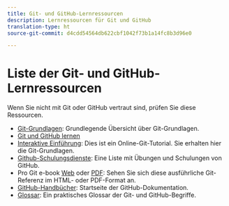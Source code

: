 ```yaml
---
title: Git- und GitHub-Lernressourcen
description: Lernressourcen für Git und GitHub
translation-type: ht
source-git-commit: d4cdd54564db622cbf1042f73b1a14fc8b3d96e0

---
```



# Liste der Git- und GitHub-Lernressourcen

Wenn Sie nicht mit Git oder GitHub vertraut sind, prüfen Sie diese Ressourcen.

- [Git-Grundlagen](https://git-scm.com/book/en/v2/Getting-Started-Git-Basics): Grundlegende Übersicht über Git-Grundlagen.
- [Git und GitHub lernen](https://help.github.com/articles/good-resources-for-learning-git-and-github/)
- [Interaktive Einführung](https://try.github.io/): Dies ist ein Online-Git-Tutorial. Sie erhalten hier die Git-Grundlagen.
- [Github-Schulungsdienste](https://services.github.com/training/): Eine Liste mit Übungen und Schulungen von GitHub.
- Pro Git e-book [Web](https://git-scm.com/book/en/v2) oder [PDF](https://progit2.s3.amazonaws.com/en/2016-03-22-f3531/progit-en.1084.pdf): Sehen Sie sich diese ausführliche Git-Referenz im HTML- oder PDF-Format an.
- [GitHub-Handbücher](https://guides.github.com/): Startseite der GitHub-Dokumentation.
- [Glossar](https://help.github.com/articles/github-glossary): Ein praktisches Glossar der Git- und GitHub-Begriffe.
